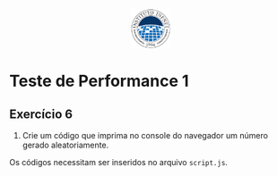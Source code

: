 <p align="center">
    <img src="assets/logo_infnet.png" width="70" height="70" />
</p>

# Teste de Performance 1

## Exercício 6

1. Crie um código que imprima no console do navegador um número gerado aleatoriamente.

Os códigos necessitam ser inseridos no arquivo `script.js`.